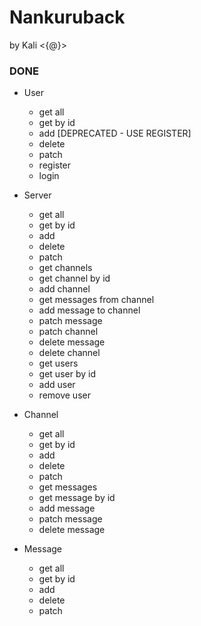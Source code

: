 # Nankuruback
by Kali <{@}>

### DONE
- User
    - get all
    - get by id
    - add [DEPRECATED - USE REGISTER]
    - delete
    - patch
    - register
    - login

- Server
    - get all
    - get by id
    - add 
    - delete 
    - patch 
    - get channels
    - get channel by id
    - add channel
    - get messages from channel
    - add message to channel
    - patch message
    - patch channel
    - delete message
    - delete channel
    - get users
    - get user by id
    - add user
    - remove user

- Channel
    - get all
    - get by id
    - add
    - delete
    - patch
    - get messages
    - get message by id
    - add message
    - patch message
    - delete message

- Message
    - get all
    - get by id
    - add
    - delete
    - patch
